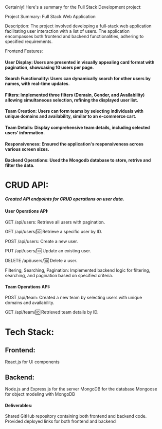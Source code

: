 Certainly! Here's a summary for the Full Stack Development project:

Project Summary: Full Stack Web Application

Description:
The project involved developing a full-stack web application facilitating user interaction with a list of users. The application encompasses both frontend and backend functionalities, adhering to specified requirements.

Frontend Features:

#### User Display: Users are presented in visually appealing card format with pagination, showcasing 10 users per page.
#### Search Functionality: Users can dynamically search for other users by names, with real-time updates.
#### Filters: Implemented three filters (Domain, Gender, and Availability) allowing simultaneous selection, refining the displayed user list.
#### Team Creation: Users can form teams by selecting individuals with unique domains and availability, similar to an e-commerce cart.
#### Team Details: Display comprehensive team details, including selected users' information.
#### Responsiveness: Ensured the application's responsiveness across various screen sizes.
#### Backend Operations: Used the Mongodb database to store, retrive and filter the data.

# CRUD API: 
##### Created API endpoints for CRUD operations on user data.
#### User Operations API:
GET /api/users: Retrieve all users with pagination.

GET /api/users/:id: Retrieve a specific user by ID.

POST /api/users: Create a new user.

PUT /api/users/:id: Update an existing user.

DELETE /api/users/:id: Delete a user.

Filtering, Searching, Pagination: Implemented backend logic for filtering, searching, and pagination based on specified criteria.

#### Team Operations API:
POST /api/team: Created a new team by selecting users with unique domains and availability.

GET /api/team/:id: Retrieved team details by ID.

# Tech Stack:

## Frontend:
React.js for UI components

## Backend:
Node.js and Express.js for the server
MongoDB for the database
Mongoose for object modeling with MongoDB

#### Deliverables:
Shared GitHub repository containing both frontend and backend code.
Provided deployed links for both frontend and backend
